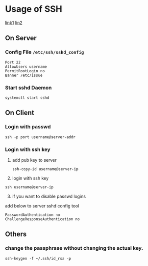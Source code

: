 
# Usage of SSH

[link1](https://wiki.archlinux.org/index.php/Secure_Shell#Client)
[lin2](https://wiki.archlinux.org/index.php/SSH_keys#Securing_the_authorized_keys_file)

## On Server

### Config File `/etc/ssh/sshd_config`

```
Port 22
AllowUsers username
PermitRootLogin no
Banner /etc/issue
```
### Start sshd Daemon

```
systemctl start sshd
```

## On Client

### Login with passwd

```
ssh -p port username@server-addr 
```

### Login with ssh key

1. add pub key to server

	```
	ssh-copy-id username@server-ip
	```

2. login with ssh key

```
ssh username@server-ip
```

3. if you want to disable passwd logins

add below to server sshd config tool

```
PasswordAuthentication no
ChallengeResponseAuthentication no
```

## Others

### change the passphrase without changing the actual key.

```
ssh-keygen -f ~/.ssh/id_rsa -p
```
